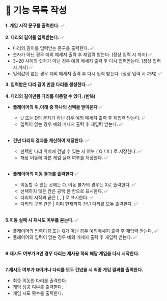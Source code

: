 
# 🎯 기능 목록 작성

**1. 게임 시작 문구를 출력한다.** ✅ </br></br> 
**2. 다리의 길이를 입력받는다.** ✅
*  다리의 길이를 입력받는 문구를 출력한다. ✅
*  숫자가 아닌 경우 예외 메세지 출력 후 재입력 받는다. (정상 입력 시 까지) ✅
*  3~20 사이의 숫자가 아닌 경우 예외 메세지 출력 후 다시 입력받는다. (정상 입력 시 까지) ✅
*  입력값이 없는 경우 예외 메세지 출력 후 다시 입력 받는다. (정상 입력 시 까지) ✅  </br>

**3. 입력받은 다리 길이 만큼 다리를 생성한다.** ✅ </br></br>
**4. 다리의 길이만큼 다리를 이동할 수 있다. (반복)**

* **플레이어의 위,아래 중 하나의 선택을 받아온다** ✅
    * U 또는 D의 문자가 아닌 경우 예외 메세지 출력 후 재입력 받는다. ✅
    * 입력이 없는 경우 예외 메세지 출력 후 재입력 받는다. ✅ </br> </br>

* **건넌 다리의 결과를 계산하여 저장한다.** ✅
    * 선택한 다리 위치에 건널 수 있는 지 여부 ( O / X ) 로 저장한다. ✅
    * 해당 이동에 따른 게임 실패 여부를 저장한다. ✅  </br> </br> 

* **플레이어의 이동 결과를 출력한다** ✅
    * 이동할 수 있는 곳에는 O, 이동 불가의 경우는 X로 출력한다. ✅
    * 선택하지 않은 칸은 공백 한 칸으로 표시한다. ✅
    * 다리의 시작과 끝은 [ , ] 로 표시한다. ✅
    * 다리의 구분 칸은 | 이며 현재까지 건넌 다리를 모두 출력한다. ✅ </br> </br>

**5.이동 실패 시 재시도 여부를 묻는다.** ✅
* 플레이어의 입력이 R 또는 Q가 아닌 경우 예외메세지 출력 후 재입력 받는다. ✅
* 플레이어의 입력이 없는 경우 예외 메세지 출력 후 재입력 받는다. ✅ </br></br>

**6.재시도 여부가 R인 경우 다리는 재사용 하되 해당 게임을 다시 시작한다.**</br></br>

**7.재시도 여부가 Q이거나 다리를 모두 건넜을 시 최종 게임 결과를 출력한다.**
  * 최종 이동한 다리를 출력한다.
  * 게임 성공 여부를 출력한다.
  * 게임 시도 횟수를 출력한다. 

    